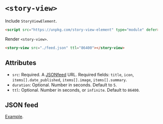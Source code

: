 # `<story-view>`

Include `StoryViewElement`.

```html
<script src="https://unpkg.com/story-view-element" type="module" defer></script>
```

Render `<story-view>`.

```html
<story-view src="./feed.json" ttl="86400"></story-view>
```

## Attributes

- `src`: Required. A [JSONfeed](https://jsonfeed.org) URL. Required fields: `title`, `icon`, `items[].date_published`, `items[].image`, `items[].summary`.
- `duration`: Optional. Number in seconds. Default to `5`.
- `ttl`: Optional. Number in seconds, or `infinite`. Default to `86400`.

## JSON feed

[Example](/demo/feed.json).
